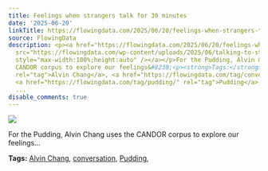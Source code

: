 ```yaml
---
title: Feelings when strangers talk for 30 minutes
date: '2025-06-20'
linkTitle: https://flowingdata.com/2025/06/20/feelings-when-strangers-talk-for-30-minutes/
source: FlowingData
description: <p><a href="https://flowingdata.com/2025/06/20/feelings-when-strangers-talk-for-30-minutes/"><img
  src="https://flowingdata.com/wp-content/uploads/2025/06/talking-to-strangers-750x464.png"
  style="max-width:100%;height:auto" /></a></p>For the Pudding, Alvin Chang uses the
  CANDOR corpus to explore our feelings&#8230;<p><strong>Tags:</strong> <a href="https://flowingdata.com/tag/alvin-chang/"
  rel="tag">Alvin Chang</a>, <a href="https://flowingdata.com/tag/conversation/" rel="tag">conversation</a>,
  <a href="https://flowingdata.com/tag/pudding/" rel="tag">Pudding</a>, <a href="https://flowingdata.co
  ...
disable_comments: true
---
```

<p><a href="https://flowingdata.com/2025/06/20/feelings-when-strangers-talk-for-30-minutes/"><img src="https://flowingdata.com/wp-content/uploads/2025/06/talking-to-strangers-750x464.png" style="max-width:100%;height:auto" /></a></p>For the Pudding, Alvin Chang uses the CANDOR corpus to explore our feelings&#8230;<p><strong>Tags:</strong> <a href="https://flowingdata.com/tag/alvin-chang/" rel="tag">Alvin Chang</a>, <a href="https://flowingdata.com/tag/conversation/" rel="tag">conversation</a>, <a href="https://flowingdata.com/tag/pudding/" rel="tag">Pudding</a>, <a href="https://flowingdata.co ...